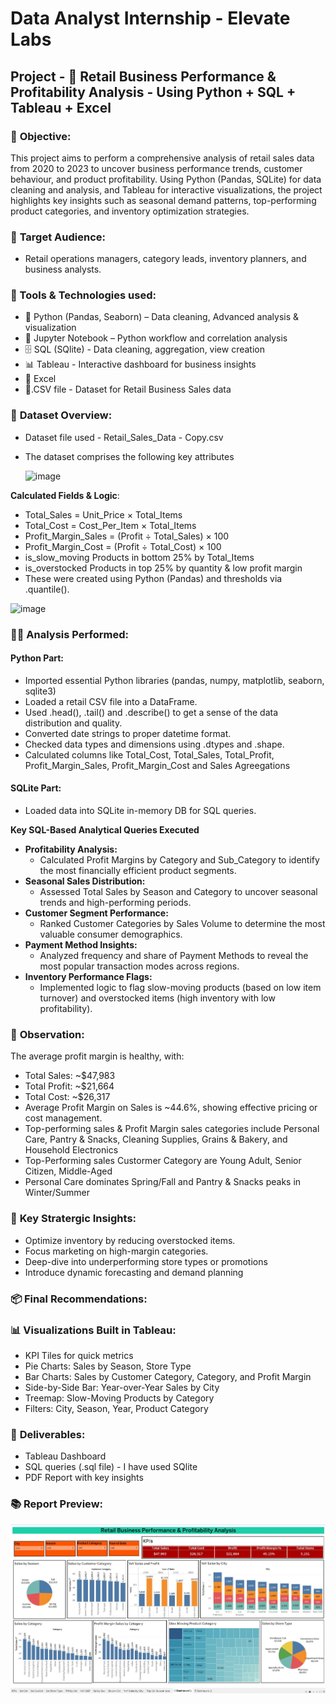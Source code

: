 # **Data Analyst Internship - Elevate Labs**

## **Project - 🛒 Retail Business Performance & Profitability Analysis** - Using Python + SQL + Tableau + Excel

### 🧭 **Objective:**
This project aims to perform a comprehensive analysis of retail sales data from 2020 to 2023 to uncover business performance trends, customer behaviour, and product profitability. Using Python (Pandas, SQLite) for data cleaning and analysis, and Tableau for interactive visualizations, the project highlights key insights such as seasonal demand patterns, top-performing product categories, and inventory optimization strategies.

### 🤝 **Target Audience:**
- Retail operations managers, category leads, inventory planners, and business analysts.

### **🧰 Tools & Technologies used:**

- 🐍 Python (Pandas, Seaborn) – Data cleaning, Advanced analysis & visualization
- 🧾 Jupyter Notebook – Python workflow and correlation analysis
- 🗄️ SQL (SQlite) - Data cleaning, aggregation, view creation
- 📊 Tableau - Interactive dashboard for business insights
- 📗 Excel
- 📄.CSV file - Dataset for Retail Business Sales data

### 📂 **Dataset Overview:**
- Dataset file used - Retail_Sales_Data - Copy.csv
- The dataset comprises the following key attributes

  ![image](https://github.com/user-attachments/assets/9b4c4f95-ba14-4c51-b7f9-200130f9967d)

**Calculated Fields & Logic**:

- Total_Sales = Unit_Price × Total_Items
- Total_Cost = Cost_Per_Item × Total_Items
- Profit_Margin_Sales =	(Profit ÷ Total_Sales) × 100
- Profit_Margin_Cost =	(Profit ÷ Total_Cost) × 100
- is_slow_moving	Products in bottom 25% by Total_Items
- is_overstocked	Products in top 25% by quantity & low profit margin
- These were created using Python (Pandas) and thresholds via .quantile().

![image](https://github.com/user-attachments/assets/f2cd5ed7-efae-4579-843d-bdcea846fbc2)

  
### 🧑‍💻 **Analysis Performed:**

#### **Python Part:**
- Imported essential Python libraries (pandas, numpy, matplotlib, seaborn, sqlite3)
- Loaded a retail CSV file into a DataFrame.
- Used .head(), .tail() and .describe() to get a sense of the data distribution and quality.
- Converted date strings to proper datetime format.
- Checked data types and dimensions using .dtypes and .shape.
- Calculated columns like Total_Cost, Total_Sales, Total_Profit, Profit_Margin_Sales, Profit_Margin_Cost and Sales Agreegations

#### **SQLite Part:**

- Loaded data into SQLite in-memory DB for SQL queries.
  
**Key SQL-Based Analytical Queries Executed**

- **Profitability Analysis:**
  - Calculated Profit Margins by Category and Sub_Category to identify the most financially efficient product segments.
- **Seasonal Sales Distribution:**
  - Assessed Total Sales by Season and Category to uncover seasonal trends and high-performing periods.
- **Customer Segment Performance:**
  - Ranked Customer Categories by Sales Volume to determine the most valuable consumer demographics.
- **Payment Method Insights:**
  - Analyzed frequency and share of Payment Methods to reveal the most popular transaction modes across regions.
- **Inventory Performance Flags:**
  - Implemented logic to flag slow-moving products (based on low item turnover) and overstocked items (high inventory with low profitability).

### 🔎 **Observation:**

The average profit margin is healthy, with:
- Total Sales: ~$47,983
- Total Profit: ~$21,664
- Total Cost: ~$26,317
- Average Profit Margin on Sales is ~44.6%, showing effective pricing or cost management.
- Top-performing sales & Profit Margin sales categories include Personal Care, Pantry & Snacks, Cleaning Supplies, Grains & Bakery, and Household Electronics
- Top-Performing sales Custormer Category are Young Adult, Senior Citizen, Middle-Aged
- Personal Care dominates Spring/Fall and Pantry & Snacks peaks in Winter/Summer

### 🧠 **Key Stratergic Insights:**

- Optimize inventory by reducing overstocked items.
- Focus marketing on high-margin categories.
- Deep-dive into underperforming store types or promotions
- Introduce dynamic forecasting and demand planning

### 📦 **Final Recommendations:**

### 📊 **Visualizations Built in Tableau:**

- KPI Tiles for quick metrics
- Pie Charts: Sales by Season, Store Type
- Bar Charts: Sales by Customer Category, Category, and Profit Margin
- Side-by-Side Bar: Year-over-Year Sales by City
- Treemap: Slow-Moving Products by Category
- Filters: City, Season, Year, Product Category

### 🧾 **Deliverables:**
- Tableau Dashboard
- SQL queries (.sql file) - I have used SQlite
- PDF Report with key insights
  
### 📚 **Report Preview:**

![Screenshots/Superstores Co Sales Report.jpg](https://github.com/mahajabeensayyad/ElevateLabsMJ/blob/main/Report%20-%20Retail%20Business%20Performance%20%26%20Profitability%20Analysis%20-%202020-23.jpg)


